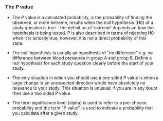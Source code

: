 ### The P value

- The P value is a calculated probability, is the probability of finding the observed, or more extreme, results when the null hypothesis (H0) of a study question is true – the definition of ‘extreme’ depends on how the hypothesis is being tested. P is also described in terms of rejecting H0 when it is actually true, however, it is not a direct probability of this state.
 
- The null hypothesis is usually an hypothesis of "no difference" e.g. no difference between blood pressures in group A and group B. Define a null hypothesis for each study question clearly before the start of your study.
 
- The only situation in which you should use a one sided P value is when a large change in an unexpected direction would have absolutely no relevance to your study. This situation is unusual; if you are in any doubt then use a two sided P value.
 
- The term significance level (alpha) is used to refer to a pre-chosen probability and the term "P value" is used to indicate a probability that you calculate after a given study.
